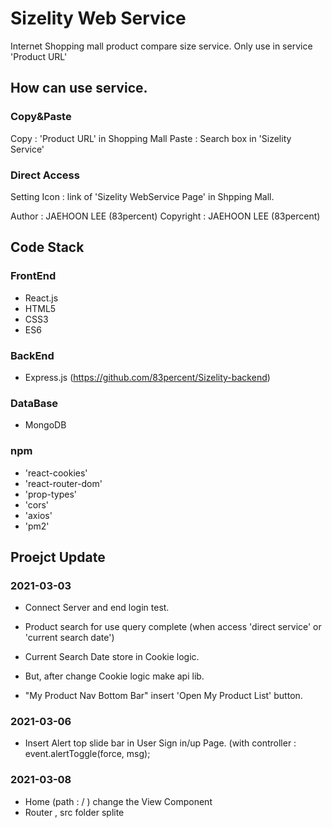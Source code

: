 # Sizelity Web Service
Internet Shopping mall product compare size service.
Only use in service 'Product URL' 
## How can use service.
### Copy&Paste
Copy : 'Product URL' in Shopping Mall
Paste : Search box in 'Sizelity Service'

### Direct Access
Setting Icon : link of 'Sizelity WebService Page' in Shpping Mall.



Author : JAEHOON LEE (83percent)
Copyright : JAEHOON LEE (83percent)



## Code Stack
### FrontEnd
- React.js
- HTML5
- CSS3
- ES6

### BackEnd
- Express.js (https://github.com/83percent/Sizelity-backend)

### DataBase
- MongoDB

### npm
- 'react-cookies'
- 'react-router-dom'
- 'prop-types'
- 'cors'
- 'axios'
- 'pm2'

## Proejct Update
### 2021-03-03
- Connect Server and end login test.

- Product search for use query complete (when access 'direct service' or 'current search date') 

- Current Search Date store in Cookie logic.
* But, after change Cookie logic make api lib.

- "My Product Nav Bottom Bar" insert 'Open My Product List' button.

### 2021-03-06
- Insert Alert top slide bar in User Sign in/up Page. (with controller : event.alertToggle(force, msg);

### 2021-03-08
- Home (path : / ) change the View Component
- Router , src folder splite
